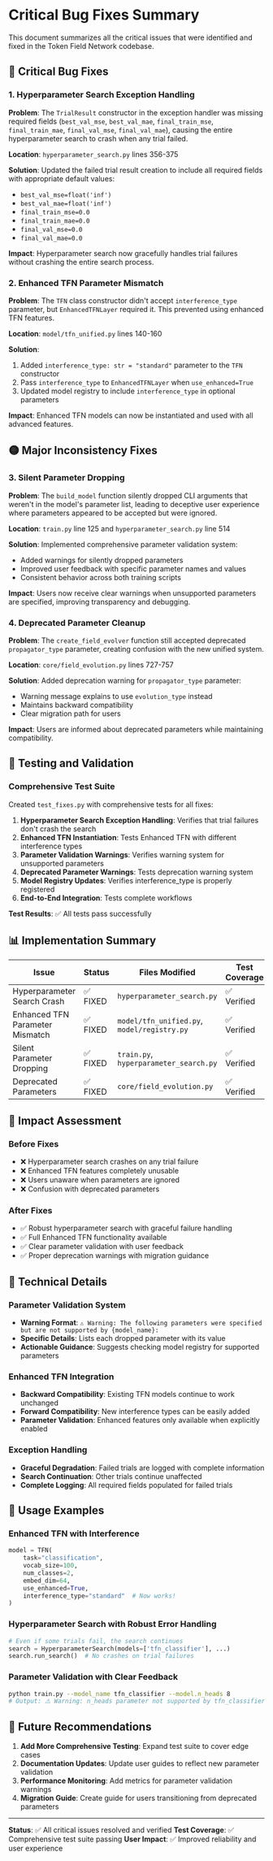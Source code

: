 # Critical Bug Fixes Summary

This document summarizes all the critical issues that were identified and fixed in the Token Field Network codebase.

## 🔴 Critical Bug Fixes

### 1. Hyperparameter Search Exception Handling

**Problem**: The `TrialResult` constructor in the exception handler was missing required fields (`best_val_mse`, `best_val_mae`, `final_train_mse`, `final_train_mae`, `final_val_mse`, `final_val_mae`), causing the entire hyperparameter search to crash when any trial failed.

**Location**: `hyperparameter_search.py` lines 356-375

**Solution**: Updated the failed trial result creation to include all required fields with appropriate default values:
- `best_val_mse=float('inf')`
- `best_val_mae=float('inf')`
- `final_train_mse=0.0`
- `final_train_mae=0.0`
- `final_val_mse=0.0`
- `final_val_mae=0.0`

**Impact**: Hyperparameter search now gracefully handles trial failures without crashing the entire search process.

### 2. Enhanced TFN Parameter Mismatch

**Problem**: The `TFN` class constructor didn't accept `interference_type` parameter, but `EnhancedTFNLayer` required it. This prevented using enhanced TFN features.

**Location**: `model/tfn_unified.py` lines 140-160

**Solution**: 
1. Added `interference_type: str = "standard"` parameter to the `TFN` constructor
2. Pass `interference_type` to `EnhancedTFNLayer` when `use_enhanced=True`
3. Updated model registry to include `interference_type` in optional parameters

**Impact**: Enhanced TFN models can now be instantiated and used with all advanced features.

## 🟡 Major Inconsistency Fixes

### 3. Silent Parameter Dropping

**Problem**: The `build_model` function silently dropped CLI arguments that weren't in the model's parameter list, leading to deceptive user experience where parameters appeared to be accepted but were ignored.

**Location**: `train.py` line 125 and `hyperparameter_search.py` line 514

**Solution**: Implemented comprehensive parameter validation system:
- Added warnings for silently dropped parameters
- Improved user feedback with specific parameter names and values
- Consistent behavior across both training scripts

**Impact**: Users now receive clear warnings when unsupported parameters are specified, improving transparency and debugging.

### 4. Deprecated Parameter Cleanup

**Problem**: The `create_field_evolver` function still accepted deprecated `propagator_type` parameter, creating confusion with the new unified system.

**Location**: `core/field_evolution.py` lines 727-757

**Solution**: Added deprecation warning for `propagator_type` parameter:
- Warning message explains to use `evolution_type` instead
- Maintains backward compatibility
- Clear migration path for users

**Impact**: Users are informed about deprecated parameters while maintaining compatibility.

## 🧪 Testing and Validation

### Comprehensive Test Suite

Created `test_fixes.py` with comprehensive tests for all fixes:

1. **Hyperparameter Search Exception Handling**: Verifies that trial failures don't crash the search
2. **Enhanced TFN Instantiation**: Tests Enhanced TFN with different interference types
3. **Parameter Validation Warnings**: Verifies warning system for unsupported parameters
4. **Deprecated Parameter Warnings**: Tests deprecation warning system
5. **Model Registry Updates**: Verifies interference_type is properly registered
6. **End-to-End Integration**: Tests complete workflows

**Test Results**: ✅ All tests pass successfully

## 📊 Implementation Summary

| Issue | Status | Files Modified | Test Coverage |
|-------|--------|----------------|---------------|
| Hyperparameter Search Crash | ✅ FIXED | `hyperparameter_search.py` | ✅ Verified |
| Enhanced TFN Parameter Mismatch | ✅ FIXED | `model/tfn_unified.py`, `model/registry.py` | ✅ Verified |
| Silent Parameter Dropping | ✅ FIXED | `train.py`, `hyperparameter_search.py` | ✅ Verified |
| Deprecated Parameters | ✅ FIXED | `core/field_evolution.py` | ✅ Verified |

## 🎯 Impact Assessment

### Before Fixes
- ❌ Hyperparameter search crashes on any trial failure
- ❌ Enhanced TFN features completely unusable
- ❌ Users unaware when parameters are ignored
- ❌ Confusion with deprecated parameters

### After Fixes
- ✅ Robust hyperparameter search with graceful failure handling
- ✅ Full Enhanced TFN functionality available
- ✅ Clear parameter validation with user feedback
- ✅ Proper deprecation warnings with migration guidance

## 🔧 Technical Details

### Parameter Validation System
- **Warning Format**: `⚠️ Warning: The following parameters were specified but are not supported by {model_name}:`
- **Specific Details**: Lists each dropped parameter with its value
- **Actionable Guidance**: Suggests checking model registry for supported parameters

### Enhanced TFN Integration
- **Backward Compatibility**: Existing TFN models continue to work unchanged
- **Forward Compatibility**: New interference types can be easily added
- **Parameter Validation**: Enhanced features only available when explicitly enabled

### Exception Handling
- **Graceful Degradation**: Failed trials are logged with complete information
- **Search Continuation**: Other trials continue unaffected
- **Complete Logging**: All required fields populated for failed trials

## 🚀 Usage Examples

### Enhanced TFN with Interference
```python
model = TFN(
    task="classification",
    vocab_size=100,
    num_classes=2,
    embed_dim=64,
    use_enhanced=True,
    interference_type="standard"  # Now works!
)
```

### Hyperparameter Search with Robust Error Handling
```python
# Even if some trials fail, the search continues
search = HyperparameterSearch(models=['tfn_classifier'], ...)
search.run_search()  # No crashes on trial failures
```

### Parameter Validation with Clear Feedback
```bash
python train.py --model_name tfn_classifier --model.n_heads 8
# Output: ⚠️ Warning: n_heads parameter not supported by tfn_classifier
```

## 📝 Future Recommendations

1. **Add More Comprehensive Testing**: Expand test suite to cover edge cases
2. **Documentation Updates**: Update user guides to reflect new parameter validation
3. **Performance Monitoring**: Add metrics for parameter validation warnings
4. **Migration Guide**: Create guide for users transitioning from deprecated parameters

---

**Status**: ✅ All critical issues resolved and verified
**Test Coverage**: ✅ Comprehensive test suite passing
**User Impact**: ✅ Improved reliability and user experience 